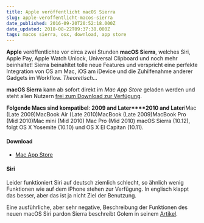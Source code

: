 ```yaml
---
title: Apple veröffentlicht macOS Sierra
slug: apple-veroffentlicht-macos-sierra
date_published: 2016-09-20T20:52:18.000Z
date_updated: 2018-08-22T09:37:38.000Z
tags: macos sierra, osx, download, app store
---
```


**Apple** veröffentlichte vor circa zwei Stunden **macOS Sierra**, welches Siri, Apple Pay, Apple Watch Unlock, Universal Clipboard und noch mehr beinhaltet! Sierra beinahltet tolle neue Features und verspricht eine perfekte Integration von OS am Mac, iOS am iDevice und die Zuhilfenahme anderer Gadgets im Workflow. *Theoretisch...*

**macOS Sierra** kann ab sofort direkt im *Mac App Store* geladen werden und steht allen Nutzern [frei zum Download zur Verfügung](http://www.apple.com/pr/library/2016/09/20macOS-Sierra-Now-Available-as-a-Free-Update.html).

**Folgende Macs sind kompatibel**:
**2009 and Later****2010 and Later**iMac (Late 2009)MacBook Air (Late 2010)MacBook (Late 2009)MacBook Pro (Mid 2010)Mac mini (Mid 2010) Mac Pro (Mid 2010)
macOS Sierra (10.12), folgt OS X Yosemite (10.10) und OS X El Capitan (10.11).

#### Download

- [Mac App Store](https://itunes.apple.com/us/app/macos-sierra/id1127487414?mt=12&amp;ls=1)

#### Siri

Leider funktioniert Siri auf deutsch ziemlich schlecht, so ähnlich wenig Funktionen wie auf dem iPhone stehen zur Verfügung. In englisch klappt das besser, aber das ist ja nicht Ziel der Benutzung.

Eine ausführliche, aber sehr negative, Beschreibung der Funktionen des neuen macOS Siri pardon Sierra beschreibt Golem in seinem [Artikel](http://www.golem.de/news/macos-10-12-im-test-sierra-schreck-mit-system-1609-123242.html).
